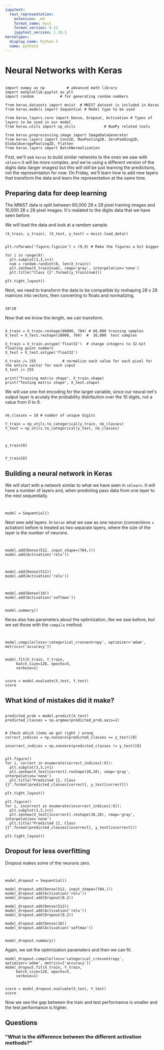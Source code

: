 ```yaml
---
jupytext:
  text_representation:
    extension: .md
    format_name: myst
    format_version: 0.13
    jupytext_version: 1.10.3
kernelspec:
  display_name: Python 3
  name: python3
---
```


# Neural Networks with Keras

```{code-cell} ipython3

import numpy as np          # advanced math library
import matplotlib.pyplot as plt   
import random            # for generating random numbers

from keras.datasets import mnist  # MNIST dataset is included in Keras  
from keras.models import Sequential # Model type to be used

from keras.layers.core import Dense, Dropout, Activation # Types of layers to be used in our model
from keras.utils import np_utils             # NumPy related tools

from keras.preprocessing.image import ImageDataGenerator
from keras.layers import Conv2D, MaxPooling2D, ZeroPadding2D, GlobalAveragePooling2D, Flatten
from keras.layers import BatchNormalization
```

First, we'll use `keras` to build similar networks to the ones we saw with `sklearn`
it will be more complex, and we're using a different version of the digits data
(larger images) but this will still be just learning the predictions, not the
representation for now.  On Friday, we'll learn how to add new layers that
transform the data and learn the representation at the same time.

## Preparing data for deep learning

The MNIST data is split between 60,000 28 x 28 pixel training images and 10,000 28 x 28 pixel images. It's realated to the digits data that we have seen before.

We will load the data and look at a random sample.

```{code-cell} ipython3
(X_train, y_train), (X_test, y_test) = mnist.load_data()


plt.rcParams['figure.figsize'] = (9,9) # Make the figures a bit bigger

for i in range(9):
  plt.subplot(3,3,i+1)
  num = random.randint(0, len(X_train))
  plt.imshow(X_train[num], cmap='gray', interpolation='none')
  plt.title("Class {}".format(y_train[num]))

plt.tight_layout()
```

Next, we need to transform the data to be compatible by reshaping 28 x 28 matrices into vectors, then converting to floats and normalizing.

```{code-cell}

28*28
```
Now that we know the length, we can transform.

```{code-cell} ipython3

X_train = X_train.reshape(60000, 784) # 60,000 training samples
X_test = X_test.reshape(10000, 784)  #  10,000  test samples

X_train = X_train.astype('float32')  # change integers to 32-bit floating point numbers
X_test = X_test.astype('float32')

X_train /= 255            # normalize each value for each pixel for the entire vector for each input
X_test /= 255

print("Training matrix shape", X_train.shape)
print("Testing matrix shape", X_test.shape)
```

We will use one-hot encoding for the target variable, since our neural net's output layer is acutaly the probability distribution over the 10 digits, not a value from 0 to 9.

```{code-cell} ipython3

nb_classes = 10 # number of unique digits

Y_train = np_utils.to_categorical(y_train, nb_classes)
Y_test = np_utils.to_categorical(y_test, nb_classes)
```

```{code-cell} ipython3


y_train[0]
```

```{code-cell} ipython3

Y_train[0]
```

## Building a neural network in Keras

We will start with a network similar to what we have seen in `sklearn`. It will have a number of layers and, when predicting pass data from one layer to the next sequentially.  

```{code-cell} ipython3


model = Sequential()
```

Next wee add layers.  In `keras` what we saw as one neuron (connections + actiation) before is treated as two separate layers, where the size of the layer is the number of neurons.

```{code-cell}


model.add(Dense(512, input_shape=(784,)))
model.add(Activation('relu'))
```



```{code-cell}


model.add(Dense(512))
model.add(Activation('relu'))
```

```{code-cell}


model.add(Dense(10))
model.add(Activation('softmax'))
```

```{code-cell}

model.summary()
```

Keras also has parameters about the  optimization, like we saw before, but we set those with the `compile` method.  
```{code-cell}


model.compile(loss='categorical_crossentropy', optimizer='adam', metrics=['accuracy'])
```

```{code-cell}

model.fit(X_train, Y_train,
     batch_size=128, epochs=5,
     verbose=1)
```

```{code-cell}

score = model.evaluate(X_test, Y_test)
score
```

## What kind of mistakes did it make?

```{code-cell}

predicted_prob = model.predict(X_test)
predicted_classes = np.argmax(predicted_prob,axis=1)


# Check which items we got right / wrong
correct_indices = np.nonzero(predicted_classes == y_test)[0]

incorrect_indices = np.nonzero(predicted_classes != y_test)[0]


plt.figure()
for i, correct in enumerate(correct_indices[:9]):
  plt.subplot(3,3,i+1)
  plt.imshow(X_test[correct].reshape(28,28), cmap='gray', interpolation='none')
  plt.title("Predicted {}, Class {}".format(predicted_classes[correct], y_test[correct]))

plt.tight_layout()

plt.figure()
for i, incorrect in enumerate(incorrect_indices[:9]):
  plt.subplot(3,3,i+1)
  plt.imshow(X_test[incorrect].reshape(28,28), cmap='gray', interpolation='none')
  plt.title("Predicted {}, Class {}".format(predicted_classes[incorrect], y_test[incorrect]))

plt.tight_layout()
```


## Dropout for less overfitting

Dropout makes some of the neurons zero.

```{code-cell}


model_dropout = Sequential()

model_dropout.add(Dense(512, input_shape=(784,)))
model_dropout.add(Activation('relu'))
model_dropout.add(Dropout(0.2))

model_dropout.add(Dense(512))
model_dropout.add(Activation('relu'))
model_dropout.add(Dropout(0.2))

model_dropout.add(Dense(10))
model_dropout.add(Activation('softmax'))


model_dropout.summary()
```

Again, we set the optimization paramaters and then we can fit.

```{code-cell}
model_dropout.compile(loss='categorical_crossentropy', optimizer='adam', metrics=['accuracy'])
model_dropout.fit(X_train, Y_train,
     batch_size=128, epochs=5,
     verbose=1)
```

```{code-cell}

score = model_dropout.evaluate(X_test, Y_test)
score
```

Now we see the gap between the train and test performance is smaller and the
test performance is higher.


## Questions

### ‟What is the difference between the different activation methods?”
